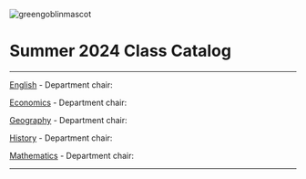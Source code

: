 ![greengoblinmascot](media/gg.jpeg)
# Summer 2024 Class Catalog
---

[English](english.md) - Department chair: <github username>

[Economics](economics.md) - Department chair: <DeoGM2911>

[Geography](geography.md) - Department chair: <github username>

[History](history.md) - Department chair: <Alex-Cruz-Valencia>

[Mathematics](math.md) - Department chair: <AhmedAlSunbati712>

---
